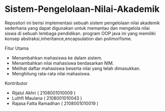 # Sistem-Pengelolaan-Nilai-Akademik

Repositori ini berisi implementasi sebuah sistem pengelolaan nilai akademik sederhana yang dapat digunakan 
untuk memantau dan mengelola nilai siswa di sebuah lembaga pendidikan.
program OOP java ini yang memiliki konsep abstraksi,inheritance,encapsulation dan polimorfisme.

Fitur Utama
- Menambahkan mahasiswa ke dalam sistem.
- Menambahkan nilai mahasiswa berdasarkan NIM.
- Melihat daftar mahasiswa beserta nilai yang telah dimasukkan.
- Menghitung rata-rata nilai mahasiswa.

Kontributor
- Rijalul Akhri ( 2108001010009 )
- Luthfi Maulana ( 2108001010043 )
- Rajasa Fatta Ramadhan ( 2108001010019 )


